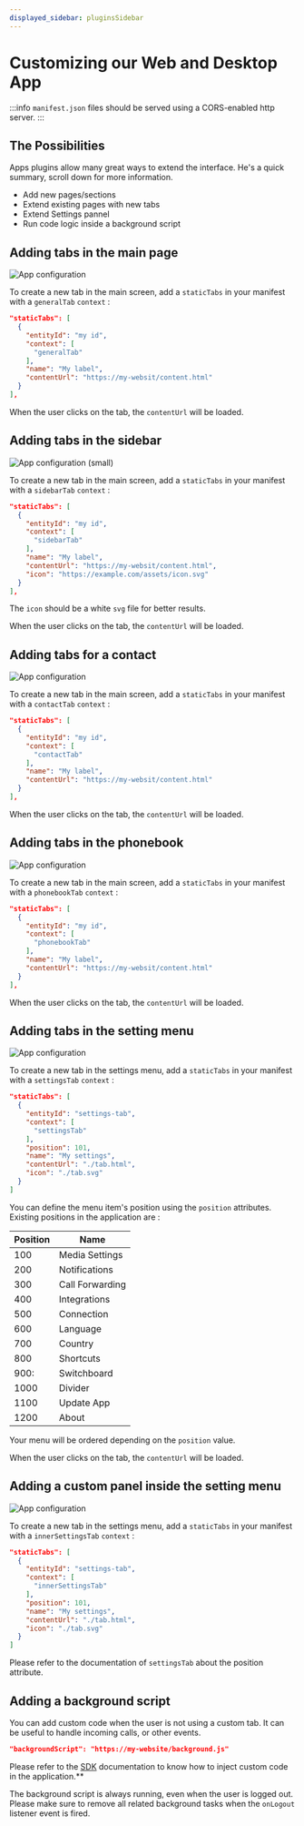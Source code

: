 ```yaml
---
displayed_sidebar: pluginsSidebar
---
```


# Customizing our Web and Desktop App

:::info
`manifest.json` files should be served using a CORS-enabled http server.
:::

## The Possibilities

Apps plugins allow many great ways to extend the interface. He's a quick summary, scroll down for more information.

- Add new pages/sections
- Extend existing pages with new tabs
- Extend Settings pannel
- Run code logic inside a background script

## Adding tabs in the main page

![App configuration](/img/wda-tab-example.png)

To create a new tab in the main screen, add a `staticTabs` in your manifest with a `generalTab` `context` :
```json
"staticTabs": [
  {
    "entityId": "my id",
    "context": [
      "generalTab"
    ],
    "name": "My label",
    "contentUrl": "https://my-websit/content.html"
  }
],
```

When the user clicks on the tab, the `contentUrl` will be loaded.

## Adding tabs in the sidebar

![App configuration (small)](/img/wda-sidebar.png)

To create a new tab in the main screen, add a `staticTabs` in your manifest with a `sidebarTab` `context` :
```json
"staticTabs": [
  {
    "entityId": "my id",
    "context": [
      "sidebarTab"
    ],
    "name": "My label",
    "contentUrl": "https://my-websit/content.html",
    "icon": "https://example.com/assets/icon.svg"
  }
],
```

The `icon` should be a white `svg` file for better results.

When the user clicks on the tab, the `contentUrl` will be loaded.

## Adding tabs for a contact

![App configuration](/img/wda-contact.png)

To create a new tab in the main screen, add a `staticTabs` in your manifest with a `contactTab` `context` :
```json
"staticTabs": [
  {
    "entityId": "my id",
    "context": [
      "contactTab"
    ],
    "name": "My label",
    "contentUrl": "https://my-websit/content.html"
  }
],
```

When the user clicks on the tab, the `contentUrl` will be loaded.

## Adding tabs in the phonebook

![App configuration](/img/wda-phonebook.png)

To create a new tab in the main screen, add a `staticTabs` in your manifest with a `phonebookTab` `context` :
```json
"staticTabs": [
  {
    "entityId": "my id",
    "context": [
      "phonebookTab"
    ],
    "name": "My label",
    "contentUrl": "https://my-websit/content.html"
  }
],
```

When the user clicks on the tab, the `contentUrl` will be loaded.

## Adding tabs in the setting menu

![App configuration](/img/wda-settings-menu.png)

To create a new tab in the settings menu, add a `staticTabs` in your manifest with a `settingsTab` `context` :
```json
"staticTabs": [
  {
    "entityId": "settings-tab",
    "context": [
      "settingsTab"
    ],
    "position": 101,
    "name": "My settings",
    "contentUrl": "./tab.html",
    "icon": "./tab.svg"
  }
]
```

You can define the menu item's position using the `position` attributes. Existing positions in the application are :

| Position | Name            |
|----------|-----------------|
| 100      | Media Settings  |
| 200      | Notifications   |
| 300      | Call Forwarding |
| 400      | Integrations    |
| 500      | Connection      |
| 600      | Language        |
| 700      | Country         |
| 800      | Shortcuts       |
| 900:     | Switchboard     |
| 1000     | Divider         |
| 1100     | Update App      |
| 1200     | About           |

Your menu will be ordered depending on the `position` value.

When the user clicks on the tab, the `contentUrl` will be loaded.

## Adding a custom panel inside the setting menu

![App configuration](/img/wda-settings-inner.png)

To create a new tab in the settings menu, add a `staticTabs` in your manifest with a `innerSettingsTab` `context` :
```json
"staticTabs": [
  {
    "entityId": "settings-tab",
    "context": [
      "innerSettingsTab"
    ],
    "position": 101,
    "name": "My settings",
    "contentUrl": "./tab.html",
    "icon": "./tab.svg"
  }
]
```

Please refer to the documentation of `settingsTab` about the position attribute.

## Adding a background script

You can add custom code when the user is not using a custom tab. It can be useful to handle incoming calls, or other events.

```json
"backgroundScript": "https://my-website/background.js"
```

Please refer to the [SDK](./sdk) documentation to know how to inject custom code in the application.**

The background script is always running, even when the user is logged out. Please make sure to remove all related background tasks when the `onLogout` listener event is fired.
